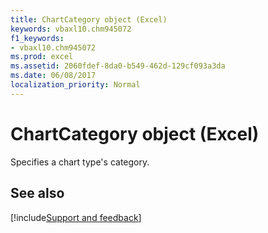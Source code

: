 ```yaml
---
title: ChartCategory object (Excel)
keywords: vbaxl10.chm945072
f1_keywords:
- vbaxl10.chm945072
ms.prod: excel
ms.assetid: 2060fdef-8da0-b549-462d-129cf093a3da
ms.date: 06/08/2017
localization_priority: Normal
---
```



# ChartCategory object (Excel)

Specifies a chart type's category.


## See also

[!include[Support and feedback](~/includes/feedback-boilerplate.md)]